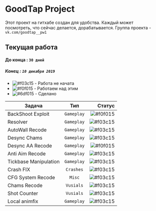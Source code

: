# GoodTap Project
Этот проект на гитхабе создан для удобства. Каждый может посмотреть, что сейчас делается, дорабатывается.
Группа проекта - `vk.com/goodtap__pw1`  
  
## Текущая работа 
#### До конца : `30 дней`  
##### Конец : `10 декабря 2019`  
  
  
- ![#f03c15](http://s1.iconbird.com/ico/0612/vistabasesoftwareicons/w16h161339252558DeleteRed7.png) - Работа не начата
- ![#f0f015](https://placehold.it/15/f0f015/000000?text=+) - Работаем над этим
- ![#6df015](http://s1.iconbird.com/ico/2013/12/517/w16h161386955471success7.png) - Сделано  

  
    
|    Задача     |         Тип        | Статус |
| ------------- |:------------------:| -----:|
| BackShoot Exploit | `Gameplay`           | ![#f0f015](https://placehold.it/15/f0f015/000000?text=+) |
| Resolver      | `Gameplay`         | ![#f03c15](https://placehold.it/15/f0f015/000000?text=+) |
| AutoWall Recode | `Gameplay`           | ![#f03c15](https://placehold.it/15/6df015/000000?text=+) |
| Desync Chams | `Gameplay`           | ![#f03c15](https://placehold.it/15/f03c15/000000?text=+) |
| Desync AA Recode | `Gameplay`           | ![#f0f015](https://placehold.it/15/f0f015/000000?text=+) |
| Anti Aim Recode | `Gameplay`           | ![#f03c15](https://placehold.it/15/f0f015/000000?text=+) |
| Tickbase Manipulation| `Gameplay`           | ![#f03c15](https://placehold.it/15/f03c15/000000?text=+) |
| Crash FIX| `Crashes`           | ![#f03c15](https://placehold.it/15/f03c15/000000?text=+) |
| CFG System Recode| `Misc`           | ![#f03c15](https://placehold.it/15/f03c15/000000?text=+) |
| Chams Recode| `Vusials`           | ![#f03c15](https://placehold.it/15/f03c15/000000?text=+) |
| Shot Counter| `Vusials`           | ![#f03c15](https://placehold.it/15/f03c15/000000?text=+) |
| Local animfix| `Gameplay`           | ![#f03c15](https://placehold.it/15/f03c15/000000?text=+) |



